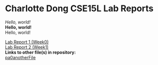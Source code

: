 # Charlotte Dong CSE15L Lab Reports
*Hello, world!*  
**Hello, world!**  
Hello, world!  
  
[Lab Report 1 (Week0)](https://cducsdcse.github.io/cse15l-lab-reports/lab-report-1-week-0.html)  
[Lab Report 2 (Week1)](lab-report-2-week-1)  
**Links to other file(s) in repository:**  
[pa0anotherFile](https://cducsdcse.github.io/cse15l-lab-reports/pa0anotherFile.html)   
